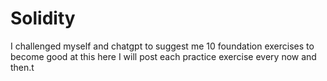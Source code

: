 # Solidity
I challenged myself and chatgpt to suggest me 10 foundation exercises to become good at this here I will post each practice exercise every now and then.t
